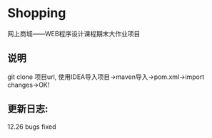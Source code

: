 # Shopping
网上商城——WEB程序设计课程期末大作业项目
## 说明
git clone 项目url, 使用IDEA导入项目->maven导入->pom.xml->import changes->OK!
## 更新日志:
12.26 bugs fixed
